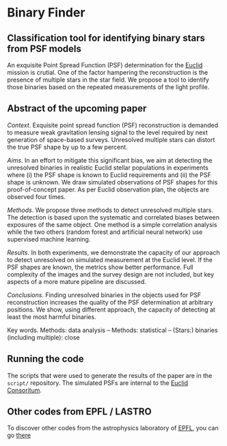 # Binary Finder
## Classification tool for identifying binary stars from PSF models

An exquisite Point Spread Function (PSF) determination for the [Euclid](http://www.euclid-ec.org/) mission is crutial. One of the factor hampering the reconstruction is the presence of multiple stars in the star field. We propose a tool to identify those binaries based on the repeated measurements of the light profile.

## Abstract of the upcoming paper

_Context_. Exquisite point spread function (PSF) reconstruction is demanded to measure weak gravitation lensing signal to the level required by next generation of space-based surveys. Unresolved multiple stars can distort the true PSF shape by up to a few percent.

_Aims_. In an effort to mitigate this significant bias, we aim at detecting the unresolved binaries in realistic Euclid stellar populations in experiments where (i) the PSF shape is known to Euclid requirements and (ii) the PSF shape is unknown. We draw simulated observations of PSF shapes for this proof-of-concept paper. As per Euclid observation plan, the objects are observed four times.

_Methods_. We propose three methods to detect unresolved multiple stars. The detection is based upon the systematic and correlated biases between exposures of the same object. One method is a simple correlation analysis while the two others (random forest and artificial neural network) use supervised machine learning.

_Results_. In both experiments, we demonstrate the capacity of our approach to detect unresolved on simulated measurement at the Euclid level. If the PSF shapes are known, the metrics show better performance. Full complexity of the images and the survey design are not included, but key aspects of a more mature pipeline are discussed.

_Conclusions_. Finding unresolved binaries in the objects used for PSF reconstruction increases the quality of the PSF determination at arbitrary positions. We show, using different approach, the capacity of detecting at least the most harmful binaries.


Key words. Methods: data analysis – Methods: statistical – (Stars:) binaries (including multiple): close

## Running the code

The scripts that were used to generate the results of the paper are in the `script/` repository. The simulated PSFs are internal to the [Euclid Consoritum](http://www.euclid-ec.org/).

## Other codes from EPFL / LASTRO

To discover other codes from the astrophysics laboratory of [EPFL](http://www.epfl.ch), you can go [there](http://lastro.epfl.ch/software)
